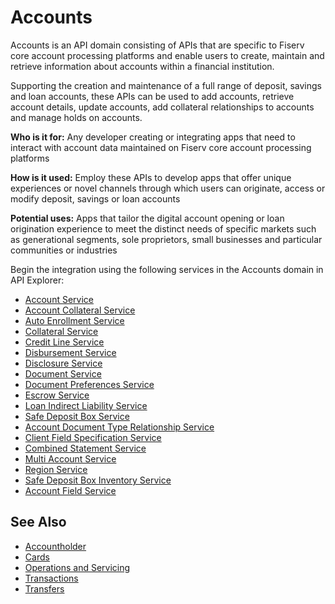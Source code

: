 # Accounts

Accounts is an API domain consisting of APIs that are specific to Fiserv core account processing platforms and enable users to create, maintain and retrieve information about accounts within a financial institution.

Supporting the creation and maintenance of a full range of deposit, savings and loan accounts, these APIs can be used to add accounts, retrieve account details, update accounts, add collateral relationships to accounts and manage holds on accounts. 

**Who is it for:** Any developer creating or integrating apps that need to interact with account data maintained on Fiserv core account processing platforms

**How is it used:** Employ these APIs to develop apps that offer unique experiences or novel channels through which users can originate, access or modify deposit, savings or loan accounts

**Potential uses:** Apps that tailor the digital account opening or loan origination experience to meet the distinct needs of specific markets such as generational segments, sole proprietors, small businesses and particular communities or industries

Begin the integration using the following services in the Accounts domain in API Explorer:
* [Account Service](../api/?type=post&path=/acctservice/acctmgmt/accounts)
* [Account Collateral Service](../api/?type=post&path=/acctcollateralrelservice/collateral/acctcollateral)
* [Auto Enrollment Service](../api/?type=post&path=/autoenrollmentservice/acctmgmt/autoenrollment)
* [Collateral Service](../api/?type=post&path=/collateralservice/collateral/collateral)
* [Credit Line Service](../api/?type=post&path=/creditlineservice/lending/creditLines)
* [Disbursement Service](../api/?type=post&path=/disbursementservice/lending/disbursement)
* [Disclosure Service](../api/?type=post&path=/disclosureservice/acctmgmt/disclosures)
* [Document Service](../api/?type=post&path=/documentservice/document/document)
* [Document Preferences Service](../api/?type=post&path=/epreferenceservice/epreference/ePreferences)
* [Escrow Service](../api/?type=post&path=/escrowservice/lending/escrow)
* [Loan Indirect Liability Service](../api/?type=post&path=/loanindirectliabilityservice/lending/indirectLiability)
* [Safe Deposit Box Service](../api/?type=post&path=/safedepositboxservice/safedepositbox/safedepositbox)
* [Account Document Type Relationship Service](../api/?type=post&path=/acctdoctyperelservice/acctmgmt/acctdoctyperel/secured)
* [Client Field Specification Service](../api/?type=post&path=/clientfieldspecservice/partyacctsvc/clientFieldSpec/secured)
* [Combined Statement Service](../api/?type=post&path=/combinedstmtservice/acctmgmt/combinedstmt/secured)
* [Multi Account Service](../api/?type=post&path=/multiacctservice/acctmgmt/accounts/list/secured)
* [Region Service](../api/?type=post&path=/regionservice/servicing/region/secured)
* [Safe Deposit Box Inventory Service](../api/?type=post&path=/safedepositboxinvservice/safedepositbox/safedepositboxinv/secured)
* [Account Field Service](../api/?type=put&path=/acctfieldservice/acctmgmt/acctfield)

## See Also
- [Accountholder](?path=docs/fintechs/accountholder.md "Click to open")
- [Cards](?path=docs/fintechs/cards.md "Click to open")
- [Operations and Servicing](?path=docs/fintechs/servicing.md "Click to open")
- [Transactions](?path=docs/fintechs/transactions.md "Click to open")
- [Transfers](?path=docs/fintechs/transfers.md "Click to open")
